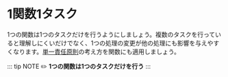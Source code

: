 # 1関数1タスク
1つの関数は1つのタスクだけを行うようにしましょう。複数のタスクを行っていると理解しにくいだけでなく、1つの処理の変更が他の処理にも影響を与えやすくなります。[単一責任原則](SRP.md)の考え方を関数にも適用しましょう。

::: tip NOTE
:pencil2: **1つの関数は1つのタスクだけを行う**
:::
